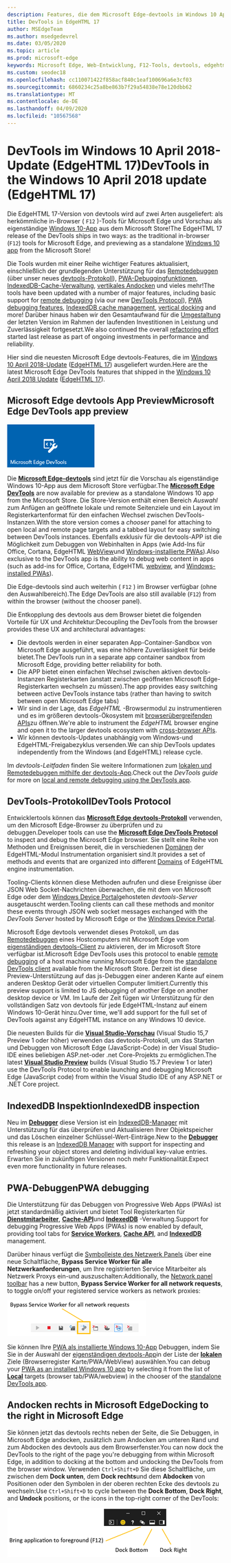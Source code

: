```yaml
---
description: Features, die dem Microsoft Edge-devtools im Windows 10 April 2018-Update (EdgeHTML 17) hinzugefügt wurden
title: DevTools in EdgeHTML 17
author: MSEdgeTeam
ms.author: msedgedevrel
ms.date: 03/05/2020
ms.topic: article
ms.prod: microsoft-edge
keywords: Microsoft Edge, Web-Entwicklung, F12-Tools, devtools, edgehtml 17
ms.custom: seodec18
ms.openlocfilehash: cc110071422f858acf840c1eaf100696a6e3cf03
ms.sourcegitcommit: 6860234c25a8be863b7f29a54838e78e120dbb62
ms.translationtype: MT
ms.contentlocale: de-DE
ms.lasthandoff: 04/09/2020
ms.locfileid: "10567568"
---
```

# <span data-ttu-id="56cfb-104">DevTools im Windows 10 April 2018-Update (EdgeHTML 17)</span><span class="sxs-lookup"><span data-stu-id="56cfb-104">DevTools in the Windows 10 April 2018 update (EdgeHTML 17)</span></span>

<span data-ttu-id="56cfb-105">Die EdgeHTML 17-Version von devtools wird auf zwei Arten ausgeliefert: als herkömmliche in-Browser ( `F12` )-Tools für Microsoft Edge und Vorschau als eigenständige [Windows 10-App](#microsoft-edge-devtools-app-preview) aus dem Microsoft Store!</span><span class="sxs-lookup"><span data-stu-id="56cfb-105">The EdgeHTML 17 release of the DevTools ships in two ways: as the traditional in-browser (`F12`) tools for Microsoft Edge, and previewing as a standalone [Windows 10 app](#microsoft-edge-devtools-app-preview) from the Microsoft Store!</span></span>

<span data-ttu-id="56cfb-106">Die Tools wurden mit einer Reihe wichtiger Features aktualisiert, einschließlich der grundlegenden Unterstützung für das [Remotedebuggen](../../devtools-guide.md#remote-debugging) (über unser neues [devtools-Protokoll](#devtools-protocol)), [PWA-Debuggingfunktionen](#pwa-debugging), [IndexedDB-Cache-Verwaltung](#indexeddb-inspection), [vertikales Andocken](#docking-to-the-right-in-microsoft-edge) und vieles mehr!</span><span class="sxs-lookup"><span data-stu-id="56cfb-106">The tools have been updated with a number of major features, including basic support for [remote debugging](../../devtools-guide.md#remote-debugging) (via our new [DevTools Protocol](#devtools-protocol)), [PWA debugging features](#pwa-debugging), [IndexedDB cache management](#indexeddb-inspection), [vertical docking](#docking-to-the-right-in-microsoft-edge) and more!</span></span> <span data-ttu-id="56cfb-107">Darüber hinaus haben wir den Gesamtaufwand für die [Umgestaltung](./edgehtml-16.md) der letzten Version im Rahmen der laufenden Investitionen in Leistung und Zuverlässigkeit fortgesetzt.</span><span class="sxs-lookup"><span data-stu-id="56cfb-107">We also continued the overall [refactoring effort](./edgehtml-16.md) started last release as part of ongoing investments in performance and reliability.</span></span>

<span data-ttu-id="56cfb-108">Hier sind die neuesten Microsoft Edge devtools-Features, die im [Windows 10 April 2018-Update](/windows/uwp/whats-new/windows-10-build-17134) ([EdgeHTML 17](https://aka.ms/devguide_edgehtml_17)) ausgeliefert wurden.</span><span class="sxs-lookup"><span data-stu-id="56cfb-108">Here are the latest Microsoft Edge DevTools features that shipped in the [Windows 10 April 2018 Update](/windows/uwp/whats-new/windows-10-build-17134) ([EdgeHTML 17](https://aka.ms/devguide_edgehtml_17)).</span></span>

## <span data-ttu-id="56cfb-109">Microsoft Edge devtools App Preview</span><span class="sxs-lookup"><span data-stu-id="56cfb-109">Microsoft Edge DevTools app preview</span></span>

![Microsoft Edge devtools-App](../../devtools-protocol/media/microsoft-edge-devtools.png) 

<span data-ttu-id="56cfb-111">Die [**Microsoft Edge-devtools**](https://www.microsoft.com/store/p/microsoft-edge-devtools-preview/9mzbfrmz0mnj?activetab=pivot%3aoverviewtab) sind jetzt für die Vorschau als eigenständige Windows 10-App aus dem Microsoft Store verfügbar.</span><span class="sxs-lookup"><span data-stu-id="56cfb-111">The [**Microsoft Edge DevTools**](https://www.microsoft.com/store/p/microsoft-edge-devtools-preview/9mzbfrmz0mnj?activetab=pivot%3aoverviewtab) are now available for preview as a standalone Windows 10 app from the Microsoft Store.</span></span> <span data-ttu-id="56cfb-112">Die Store-Version enthält einen Bereich *Auswahl* zum Anfügen an geöffnete lokale und remote Seitenziele und ein Layout im Registerkartenformat für den einfachen Wechsel zwischen DevTools-Instanzen.</span><span class="sxs-lookup"><span data-stu-id="56cfb-112">With the store version comes a *chooser* panel for attaching to open local and remote page targets and a tabbed layout for easy switching between DevTools instances.</span></span> <span data-ttu-id="56cfb-113">Ebenfalls exklusiv für die devtools-APP ist die Möglichkeit zum Debuggen von Webinhalten in Apps (wie Add-Ins für Office, Cortana, EdgeHTML [WebView](../../webview.md)und [Windows-installierte PWAs](../../progressive-web-apps-edgehtml/windows-features.md)).</span><span class="sxs-lookup"><span data-stu-id="56cfb-113">Also exclusive to the DevTools app is the ability to debug web content in apps (such as add-ins for Office, Cortana, EdgeHTML [webview](../../webview.md), and [Windows-installed PWAs](../../progressive-web-apps-edgehtml/windows-features.md)).</span></span>

<span data-ttu-id="56cfb-114">Die Edge-devtools sind auch weiterhin ( `F12` ) im Browser verfügbar (ohne den Auswahlbereich).</span><span class="sxs-lookup"><span data-stu-id="56cfb-114">The Edge DevTools are also still available (`F12`) from within the browser (without the chooser panel).</span></span>

<span data-ttu-id="56cfb-115">Die Entkopplung des devtools aus dem Browser bietet die folgenden Vorteile für UX und Architektur:</span><span class="sxs-lookup"><span data-stu-id="56cfb-115">Decoupling the DevTools from the browser provides these UX and architectural advantages:</span></span>

- <span data-ttu-id="56cfb-116">Die devtools werden in einer separaten App-Container-Sandbox von Microsoft Edge ausgeführt, was eine höhere Zuverlässigkeit für beide bietet.</span><span class="sxs-lookup"><span data-stu-id="56cfb-116">The DevTools run in a separate app container sandbox from Microsoft Edge, providing better reliability for both.</span></span>
- <span data-ttu-id="56cfb-117">Die APP bietet einen einfachen Wechsel zwischen aktiven devtools-Instanzen Registerkarten (anstatt zwischen geöffneten Microsoft Edge-Registerkarten wechseln zu müssen).</span><span class="sxs-lookup"><span data-stu-id="56cfb-117">The app provides easy switching between active DevTools instance tabs (rather than having to switch between open Microsoft Edge tabs)</span></span>
- <span data-ttu-id="56cfb-118">Wir sind in der Lage, das *EdgeHTML* -Browsermodul zu instrumentieren und es im größeren devtools-Ökosystem mit [browserübergreifenden APIs](https://github.com/WICG/devtools-protocol/)zu öffnen.</span><span class="sxs-lookup"><span data-stu-id="56cfb-118">We're able to instrument the *EdgeHTML* browser engine and open it to the larger devtools ecosystem with [cross-browser APIs](https://github.com/WICG/devtools-protocol/).</span></span>
- <span data-ttu-id="56cfb-119">Wir können devtools-Updates unabhängig vom Windows-und EdgeHTML-Freigabezyklus versenden.</span><span class="sxs-lookup"><span data-stu-id="56cfb-119">We can ship DevTools updates independently from the Windows (and EdgeHTML) release cycle.</span></span>

<span data-ttu-id="56cfb-120">Im *devtools-Leitfaden* finden Sie weitere Informationen zum [lokalen und Remotedebuggen mithilfe der devtools-App](../../devtools-guide.md).</span><span class="sxs-lookup"><span data-stu-id="56cfb-120">Check out the *DevTools guide* for more on [local and remote debugging using the DevTools app](../../devtools-guide.md).</span></span>

## <span data-ttu-id="56cfb-121">DevTools-Protokoll</span><span class="sxs-lookup"><span data-stu-id="56cfb-121">DevTools Protocol</span></span>

<span data-ttu-id="56cfb-122">Entwicklertools können das [**Microsoft Edge devtools-Protokoll**](../../devtools-protocol/index.md) verwenden, um den Microsoft Edge-Browser zu überprüfen und zu debuggen.</span><span class="sxs-lookup"><span data-stu-id="56cfb-122">Developer tools can use the [**Microsoft Edge DevTools Protocol**](../../devtools-protocol/index.md) to inspect and debug the Microsoft Edge browser.</span></span> <span data-ttu-id="56cfb-123">Sie stellt eine Reihe von Methoden und Ereignissen bereit, die in verschiedenen [Domänen](../../devtools-protocol/0.1/domains/index.md) der EdgeHTML-Modul Instrumentation organisiert sind.</span><span class="sxs-lookup"><span data-stu-id="56cfb-123">It provides a set of methods and events that are organized into different [Domains](../../devtools-protocol/0.1/domains/index.md) of EdgeHTML engine instrumentation.</span></span>

 <span data-ttu-id="56cfb-124">Tooling-Clients können diese Methoden aufrufen und diese Ereignisse über JSON Web Socket-Nachrichten überwachen, die mit dem von Microsoft Edge oder dem [Windows Device Portal](/windows/mixed-reality/using-the-windows-device-portal)gehosteten *devtools-Server* ausgetauscht werden.</span><span class="sxs-lookup"><span data-stu-id="56cfb-124">Tooling clients can call these methods and monitor these events through JSON web socket messages exchanged with the *DevTools Server* hosted by Microsoft Edge or the [Windows Device Portal](/windows/mixed-reality/using-the-windows-device-portal).</span></span> 
 
 <span data-ttu-id="56cfb-125">Microsoft Edge devtools verwendet dieses Protokoll, um das [Remotedebuggen](../../devtools-protocol/0.1/clients.md#microsoft-edge-devtools-preview) eines Hostcomputers mit Microsoft Edge vom [eigenständigen devtools-Client](https://www.microsoft.com/store/p/microsoft-edge-devtools-preview/9mzbfrmz0mnj) zu aktivieren, der im Microsoft Store verfügbar ist.</span><span class="sxs-lookup"><span data-stu-id="56cfb-125">Microsoft Edge DevTools uses this protocol to enable [remote debugging](../../devtools-protocol/0.1/clients.md#microsoft-edge-devtools-preview) of a host machine running Microsoft Edge from the [standalone DevTools client](https://www.microsoft.com/store/p/microsoft-edge-devtools-preview/9mzbfrmz0mnj) available from the Microsoft Store.</span></span> <span data-ttu-id="56cfb-126">Derzeit ist diese Preview-Unterstützung auf das js-Debuggen einer anderen Kante auf einem anderen Desktop Gerät oder virtuellen Computer limitiert.</span><span class="sxs-lookup"><span data-stu-id="56cfb-126">Currently this preview support is limited to JS debugging of another Edge on another desktop device or VM.</span></span> <span data-ttu-id="56cfb-127">Im Laufe der Zeit fügen wir Unterstützung für den vollständigen Satz von devtools für jede EdgeHTML-Instanz auf einem Windows 10-Gerät hinzu.</span><span class="sxs-lookup"><span data-stu-id="56cfb-127">Over time, we'll add support for the full set of DevTools against any EdgeHTML instance on any Windows 10 device.</span></span>  
 
 <span data-ttu-id="56cfb-128">Die neuesten Builds für die [**Visual Studio-Vorschau**](https://www.visualstudio.com/vs/preview/) (Visual Studio 15,7 Preview 1 oder höher) verwenden das devtools-Protokoll, um das Starten und Debuggen von Microsoft Edge (JavaScript-Code) in der Visual Studio-IDE eines beliebigen ASP.net-oder .net Core-Projekts zu ermöglichen.</span><span class="sxs-lookup"><span data-stu-id="56cfb-128">The latest [**Visual Studio Preview**](https://www.visualstudio.com/vs/preview/) builds (Visual Studio 15.7 Preview 1 or later) use the DevTools Protocol to enable launching and debugging Microsoft Edge (JavaScript code) from within the Visual Studio IDE of any ASP.NET or .NET Core project.</span></span>

## <span data-ttu-id="56cfb-129">IndexedDB Inspektion</span><span class="sxs-lookup"><span data-stu-id="56cfb-129">IndexedDB inspection</span></span>

<span data-ttu-id="56cfb-130">Neu im [**Debugger**](../debugger.md) diese Version ist ein [IndexedDB-Manager](../storage.md#indexeddb-manager) mit Unterstützung für das überprüfen und Aktualisieren Ihrer Objektspeicher und das Löschen einzelner Schlüssel-Wert-Einträge.</span><span class="sxs-lookup"><span data-stu-id="56cfb-130">New to the [**Debugger**](../debugger.md) this release is an [IndexedDB Manager](../storage.md#indexeddb-manager) with support for inspecting and refreshing your object stores and deleting individual key-value entries.</span></span> <span data-ttu-id="56cfb-131">Erwarten Sie in zukünftigen Versionen noch mehr Funktionalität.</span><span class="sxs-lookup"><span data-stu-id="56cfb-131">Expect even more functionality in future releases.</span></span>

## <span data-ttu-id="56cfb-132">PWA-Debuggen</span><span class="sxs-lookup"><span data-stu-id="56cfb-132">PWA debugging</span></span>

<span data-ttu-id="56cfb-133">Die Unterstützung für das Debuggen von Progressive Web Apps (PWAs) ist jetzt standardmäßig aktiviert und bietet Tool Registerkarten für [**Dienstmitarbeiter**](../service-workers.md), [**Cache-API**](../storage.md#cache-manager)und [**IndexedDB**](../storage.md#indexeddb-manager) -Verwaltung.</span><span class="sxs-lookup"><span data-stu-id="56cfb-133">Support for debugging Progressive Web Apps (PWAs) is now enabled by default, providing tool tabs for [**Service Workers**](../service-workers.md), [**Cache API**](../storage.md#cache-manager), and [**IndexedDB**](../storage.md#indexeddb-manager) management.</span></span>

<span data-ttu-id="56cfb-134">Darüber hinaus verfügt die [Symbolleiste des Netzwerk Panels](../network.md#toolbar) über eine neue Schaltfläche, **Bypass Service Worker für alle Netzwerkanforderungen**, um Ihre registrierten Service Mitarbeiter als Netzwerk Proxys ein-und auszuschalten:</span><span class="sxs-lookup"><span data-stu-id="56cfb-134">Additionally, the [Network panel toolbar](../network.md#toolbar) has a new button, **Bypass Service Worker for all network requests**, to toggle on/off your registered service workers as network proxies:</span></span>

![Schaltfläche "Netzwerk-Symbolleiste": umgehen von Service Worker für alle Netzwerkanforderungen](../media/network_toolbar_bypass_sw.png)

<span data-ttu-id="56cfb-136">Sie können Ihre [PWA als installierte Windows 10-App](../../progressive-web-apps-edgehtml/windows-features.md) Debuggen, indem Sie Sie in der Auswahl der [eigenständigen devtools-App](../../devtools-guide.md#microsoft-store-app)in der Liste der [**lokalen**](../../progressive-web-apps-edgehtml/windows-features.md#debug-your-pwa-edgehtml-as-a-windows-app) Ziele (Browserregister Karte/PWA/WebView) auswählen.</span><span class="sxs-lookup"><span data-stu-id="56cfb-136">You can debug your [PWA as an installed Windows 10 app](../../progressive-web-apps-edgehtml/windows-features.md) by selecting it from the list of [**Local**](../../progressive-web-apps-edgehtml/windows-features.md#debug-your-pwa-edgehtml-as-a-windows-app) targets (browser tab/PWA/webview) in the chooser of the [standalone DevTools app](../../devtools-guide.md#microsoft-store-app).</span></span>  

## <span data-ttu-id="56cfb-137">Andocken rechts in Microsoft Edge</span><span class="sxs-lookup"><span data-stu-id="56cfb-137">Docking to the right in Microsoft Edge</span></span>

<span data-ttu-id="56cfb-138">Sie können jetzt das devtools rechts neben der Seite, die Sie Debuggen, in Microsoft Edge andocken, zusätzlich zum Andocken am unteren Rand und zum Abdocken des devtools aus dem Browserfenster.</span><span class="sxs-lookup"><span data-stu-id="56cfb-138">You can now dock the DevTools to the right of the page you're debugging from within Microsoft Edge, in addition to docking at the bottom and undocking the DevTools from the browser window.</span></span> <span data-ttu-id="56cfb-139">Verwenden `Ctrl+Shift+D` Sie diese Schaltfläche, um zwischen dem **Dock unten**, dem **Dock rechts**und dem **Abdocken** von Positionen oder den Symbolen in der oberen rechten Ecke des devtools zu wechseln:</span><span class="sxs-lookup"><span data-stu-id="56cfb-139">Use `Ctrl+Shift+D` to cycle between the **Dock Bottom**, **Dock Right**, and **Undock** positions, or the icons in the top-right corner of the DevTools:</span></span>

![DevTools (in unverankertem Zustand) Andockoptionen](../media/docking_buttons.png) 

